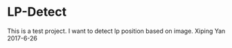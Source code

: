 # LP-Detect

This is a test project. I want to detect lp position based on image.
Xiping Yan
2017-6-26

